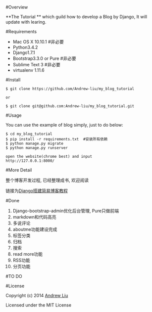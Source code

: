 #Overview

**The Tutorial ** which guild how to develop a Blog by Django, It will update with learing.

#Requirements

- Mac OS X 10.10.1  #非必要
- Python3.4.2
- Django1.7.1 
- Bootstrap3.3.0 or Pure  #非必要
- Sublime Text 3  #非必要
- virtualenv  1.11.6


#Install 

```
$ git clone https://github.com/Andrew-liu/my_blog_tutorial

or

$ git clone git@github.com:Andrew-liu/my_blog_tutorial.git
```

#Usage

You can use the example of blog simply, just to do below:

```
$ cd my_blog_tutorial
$ pip install -r requirements.txt  #安装所有依赖
$ python manage.py migrate
$ python manage.py runserver

open the website(chrome best) and input
http://127.0.0.1:8000/
```



#More Detail

整个博客开发过程, 已经整理成书, 欢迎阅读

链接为[Django搭建简易博客教程](http://andrew-liu.gitbooks.io/django-blog/content/)

#Done

1. Django-bootstrap-admin优化后台管理, Pure只做前端
2. markdown和代码高亮
3. 多说评论
4. aboutme功能建设完成
5. 标签分类
6. 归档
7. 搜索
8. read more功能
9. RSS功能
10. 分页功能

#TO DO



#License

Copyright (c) 2014 [Andrew Liu](http://andrewliu.tk)

Licensed under the MIT License

